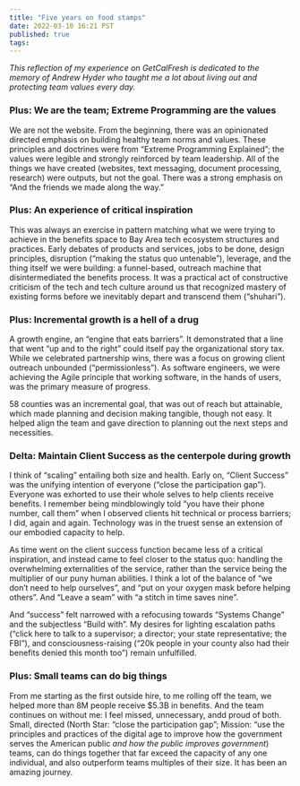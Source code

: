 ```yaml
---
title: "Five years on food stamps"
date: 2022-03-10 16:21 PST
published: true
tags:
---
```


_This reflection of my experience on GetCalFresh is dedicated to the memory of Andrew Hyder who taught me a lot about living out and protecting team values every day._

### Plus: We are the team; Extreme Programming are the values

We are not the website. From the beginning, there was an opinionated directed emphasis on building healthy team norms and values. These principles and doctrines were from “Extreme Programming Explained”; the values were legible and strongly reinforced by team leadership. All of the things we have created (websites, text messaging, document processing, research) were outputs, but not the goal. There was a strong emphasis on “And the friends we made along the way.”

### Plus: An experience of critical inspiration

This was always an exercise in pattern matching what we were trying to achieve in the benefits space to Bay Area tech ecosystem structures and practices. Early debates of products and services, jobs to be done, design principles, disruption (“making the status quo untenable”), leverage, and the thing itself we were building: a funnel-based, outreach machine that disintermediated the benefits process. It was a practical act of constructive criticism of the tech and tech culture around us that recognized mastery of existing forms before we inevitably depart and transcend them (“shuhari”).

### Plus: Incremental growth is a hell of a drug

A growth engine, an “engine that eats barriers”. It demonstrated that a line that went “up and to the right” could itself pay the organizational story tax. While we celebrated partnership wins, there was a focus on growing client outreach unbounded (“permissionless”). As software engineers, we were achieving the Agile principle that working software, in the hands of users, was the primary measure of progress.

58 counties was an incremental goal, that was out of reach but attainable, which made planning and decision making tangible, though not easy. It helped align the team and gave direction to planning out the next steps and necessities.

### Delta: Maintain Client Success as the centerpole during growth

I think of “scaling” entailing both size and health. Early on, “Client Success” was the unifying intention of everyone (“close the participation gap”). Everyone was exhorted to use their whole selves to help clients receive benefits. I remember being mindblowingly told “you have their phone number, call them” when I observed clients hit technical or process barriers; I did, again and again. Technology was in the truest sense an extension of our embodied capacity to help.

As time went on the client success function became less of a critical inspiration, and instead came to feel closer to the status quo: handling the overwhelming externalities of the service, rather than the service being the multiplier of our puny human abilities. I think a lot of the balance of “we don’t need to help ourselves”, and “put on your oxygen mask before helping others”. And “Leave a seam” with “a stitch in time saves nine”.

And “success” felt narrowed with a refocusing towards “Systems Change” and the subjectless “Build with”. My desires for lighting escalation paths (“click here to talk to a supervisor; a director; your state representative; the FBI”), and consciousness-raising (“20k people in your county also had their benefits denied this month too”) remain unfulfilled.

### Plus: Small teams can do big things

From me starting as the first outside hire, to me rolling off the team, we helped more than 8M people receive $5.3B in benefits. And the team continues on without me: I feel missed, unnecessary, andd proud of both. Small, directed (North Star: “close the participation gap”; Mission: “use the principles and practices of the digital age to improve how the government serves the American public *and how the public improves government*) teams, can do things together that far exceed the capacity of any one individual, and also outperform teams multiples of their size. It has been an amazing journey.
